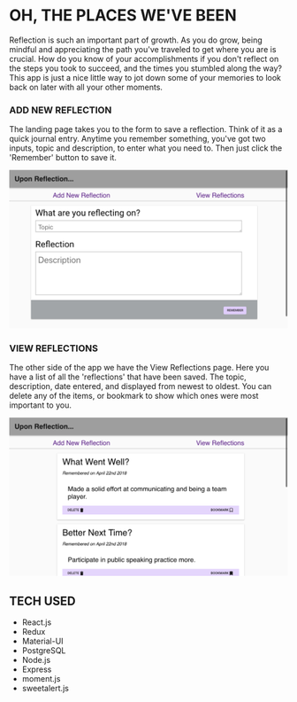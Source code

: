 # OH, THE PLACES WE'VE BEEN

Reflection is such an important part of growth. As you do grow, being mindful and appreciating the path you've traveled to get where you are is crucial. How do you know of your accomplishments if you don't reflect on the steps you took to succeed, and the times you stumbled along the way? This app is just a nice little way to jot down some of your memories to look back on later with all your other moments. 

### ADD NEW REFLECTION

The landing page takes you to the form to save a reflection. Think of it as a quick journal entry. Anytime you remember something, you've got two inputs, topic and description, to enter what you need to. Then just click the 'Remember' button to save it.

![add new reflection](wireframes/New_Reflection.png)

### VIEW REFLECTIONS

The other side of the app we have the View Reflections page. Here you have a list of all the 'reflections' that have been saved. The topic, description, date entered, and displayed from newest to oldest. You can delete any of the items, or bookmark to show which ones were most important to you.

![display reflections](wireframes/View_Reflections.png)

## TECH USED

- React.js
- Redux
- Material-UI
- PostgreSQL
- Node.js
- Express
- moment.js
- sweetalert.js
